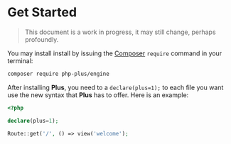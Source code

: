 # Get Started

> This document is a work in progress, it may still change, perhaps profoundly.

You may install install by issuing the [Composer](https://getcomposer.org) `require` command in your terminal:

```bash
composer require php-plus/engine
```

After installing **Plus**, you need to a `declare(plus=1);` to each file you want use the new
syntax that **Plus** has to offer. Here is an example:

```php
<?php

declare(plus=1);

Route::get('/', () => view('welcome');
```
